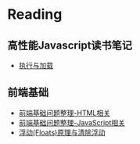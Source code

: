 # Reading

## 高性能Javascript读书笔记
* [执行与加载](https://github.com/Rcong/Reading/blob/master/%E9%AB%98%E6%80%A7%E8%83%BDJavaScript/%E9%AB%98%E6%80%A7%E8%83%BDJavaScript%E5%AD%A6%E4%B9%A0%E7%AC%94%E8%AE%B0-%E6%89%A7%E8%A1%8C%E4%B8%8E%E5%8A%A0%E8%BD%BD.md)

## 前端基础
* [前端基础问题整理-HTML相关](https://github.com/Rcong/Reading/blob/master/%E5%89%8D%E7%AB%AF%E5%9F%BA%E7%A1%80/%E5%89%8D%E7%AB%AF%E5%9F%BA%E7%A1%80%E9%97%AE%E9%A2%98%E6%95%B4%E7%90%86-HTML%E7%9B%B8%E5%85%B3.md)
* [前端基础问题整理-JavaScript相关](https://github.com/Rcong/Reading/blob/master/%E5%89%8D%E7%AB%AF%E5%9F%BA%E7%A1%80/%E5%89%8D%E7%AB%AF%E5%9F%BA%E7%A1%80%E9%97%AE%E9%A2%98%E6%95%B4%E7%90%86-JavaScript%E7%9B%B8%E5%85%B3.md)
* [浮动(Floats)原理与清除浮动](https://github.com/Rcong/Reading/blob/master/%E5%89%8D%E7%AB%AF%E5%9F%BA%E7%A1%80/%E6%B5%AE%E5%8A%A8%E5%8E%9F%E7%90%86%E5%8F%8A%E8%A7%84%E5%88%99/%E6%B5%AE%E5%8A%A8(Floats)%E5%8E%9F%E7%90%86%E4%B8%8E%E6%B8%85%E9%99%A4%E6%B5%AE%E5%8A%A8.md)
